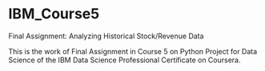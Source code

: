 # IBM_Course5

Final Assignment: Analyzing Historical Stock/Revenue Data

This is the work of Final Assignment in Course 5 on Python Project for Data Science of the IBM Data Science Professional Certificate on Coursera.
